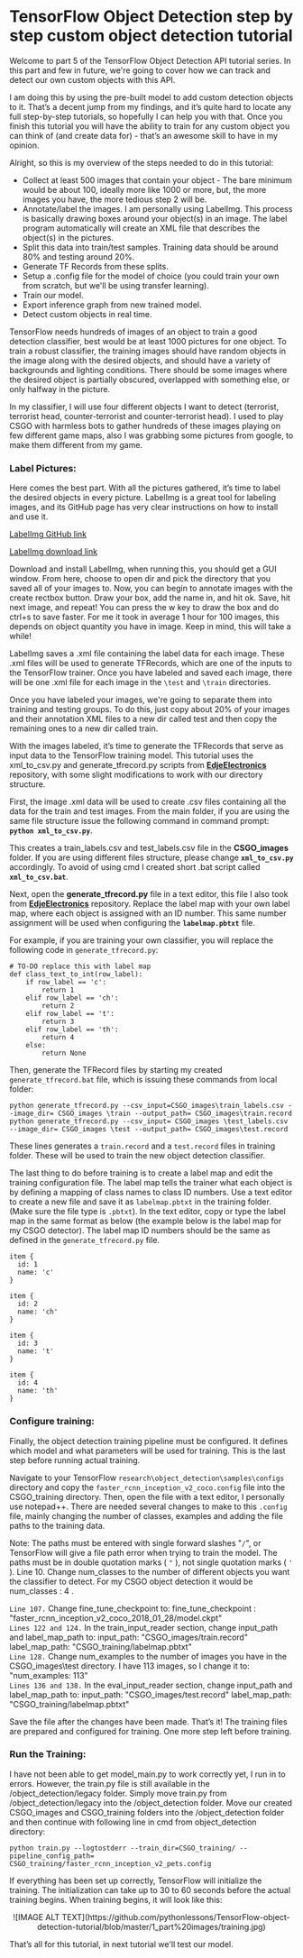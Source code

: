 # TensorFlow Object Detection step by step custom object detection tutorial

Welcome to part 5 of the TensorFlow Object Detection API tutorial series. In this part and few in future, we're going to cover how we can track and detect our own custom objects with this API.

I am doing this by using the pre-built model to add custom detection objects to it. That’s a decent jump from my findings, and it’s quite hard to locate any full step-by-step tutorials, so hopefully I can help you with that. Once you finish this tutorial you will have the ability to train for any custom object you can think of (and create data for) - that’s an awesome skill to have in my opinion.

Alright, so this is my overview of the steps needed to do in this tutorial:
*	Collect at least 500 images that contain your object - The bare minimum would be about 100, ideally more like 1000 or more, but, the more images you have, the more tedious step 2 will be.
*	Annotate/label the images. I am personally using LabelImg. This process is basically drawing boxes around your object(s) in an image. The label program automatically will create an XML file that describes the object(s) in the pictures.
*	Split this data into train/test samples. Training data should be around 80% and testing around 20%.
*	Generate TF Records from these splits.
*	Setup a .config file for the model of choice (you could train your own from scratch, but we'll be using transfer learning).
*	Train our model.
*	Export inference graph from new trained model.
*	Detect custom objects in real time.

TensorFlow needs hundreds of images of an object to train a good detection classifier, best would be at least 1000 pictures for one object. To train a robust classifier, the training images should have random objects in the image along with the desired objects, and should have a variety of backgrounds and lighting conditions. There should be some images where the desired object is partially obscured, overlapped with something else, or only halfway in the picture. 

In my classifier, I will use four different objects I want to detect (terrorist, terrorist head, counter-terrorist and counter-terrorist head). I used to play CSGO with harmless bots to gather hundreds of these images playing on few different game maps, also I was grabbing some pictures from google, to make them different from my game. 

### Label Pictures:

Here comes the best part. With all the pictures gathered, it’s time to label the desired objects in every picture. LabelImg is a great tool for labeling images, and its GitHub page has very clear instructions on how to install and use it.

[LabelImg GitHub link](https://github.com/tzutalin/labelImg)

[LabelImg download link](https://www.dropbox.com/s/tq7zfrcwl44vxan/windows_v1.6.0.zip?dl=1)

Download and install LabelImg, when running this, you should get a GUI window. From here, choose to open dir and pick the directory that you saved all of your images to. Now, you can begin to annotate images with the create rectbox button. Draw your box, add the name in, and hit ok. Save, hit next image, and repeat! You can press the w key to draw the box and do ctrl+s to save faster. For me it took in average 1 hour for 100 images, this depends on object quantity you have in image. Keep in mind, this will take a while!

LabelImg saves a .xml file containing the label data for each image. These .xml files will be used to generate TFRecords, which are one of the inputs to the TensorFlow trainer. Once you have labeled and saved each image, there will be one .xml file for each image in the ```\test``` and ```\train``` directories.

Once you have labeled your images, we're going to separate them into training and testing groups. To do this, just copy about 20% of your images and their annotation XML files to a new dir called test and then copy the remaining ones to a new dir called train.

With the images labeled, it’s time to generate the TFRecords that serve as input data to the TensorFlow training model. This tutorial uses the xml_to_csv.py and generate_tfrecord.py scripts from [<b>EdjeElectronics</b>](https://github.com/EdjeElectronics/TensorFlow-Object-Detection-API-Tutorial-Train-Multiple-Objects-Windows-10) repository, with some slight modifications to work with our directory structure.

First, the image .xml data will be used to create .csv files containing all the data for the train and test images. From the main folder, if you are using the same file structure issue the following command in command prompt: <b>```python xml_to_csv.py```</b>.

This creates a train_labels.csv and test_labels.csv file in the <b>CSGO_images</b> folder. If you are using different files structure, please change <b>```xml_to_csv.py```</b> accordingly. To avoid of using cmd I created short .bat script called <b>```xml_to_csv.bat```</b>.

Next, open the <b>generate_tfrecord.py</b> file in a text editor, this file I also took from [<b>EdjeElectronics</b>](https://github.com/EdjeElectronics/TensorFlow-Object-Detection-API-Tutorial-Train-Multiple-Objects-Windows-10) repository. Replace the label map with your own label map, where each object is assigned with an ID number. This same number assignment will be used when configuring the <b>```labelmap.pbtxt```</b> file.

For example, if you are training your own classifier, you will replace the following code in ```generate_tfrecord.py```:
```
# TO-DO replace this with label map
def class_text_to_int(row_label):
    if row_label == 'c':
        return 1
    elif row_label == 'ch':
        return 2
    elif row_label == 't':
        return 3
    elif row_label == 'th':
        return 4
    else:
        return None
```

Then, generate the TFRecord files by starting my created ```generate_tfrecord.bat``` file, which is issuing these commands from local folder:
```
python generate_tfrecord.py --csv_input=CSGO_images\train_labels.csv --image_dir= CSGO_images \train --output_path= CSGO_images\train.record
python generate_tfrecord.py --csv_input= CSGO_images \test_labels.csv --image_dir= CSGO_images \test --output_path= CSGO_images\test.record
```

These lines generates a ```train.record``` and a ```test.record``` files in training folder. These will be used to train the new object detection classifier.

The last thing to do before training is to create a label map and edit the training configuration file. The label map tells the trainer what each object is by defining a mapping of class names to class ID numbers. Use a text editor to create a new file and save it as ```labelmap.pbtxt``` in the training folder. (Make sure the file type is ```.pbtxt```). In the text editor, copy or type the label map in the same format as below (the example below is the label map for my CSGO detector). The label map ID numbers should be the same as defined in the ```generate_tfrecord.py``` file.
```
item {
  id: 1
  name: 'c'
}

item {
  id: 2
  name: 'ch'
}

item {
  id: 3
  name: 't'
}

item {
  id: 4
  name: 'th'
}
```

### Configure training:
Finally, the object detection training pipeline must be configured. It defines which model and what parameters will be used for training. This is the last step before running actual training.

Navigate to your TensorFlow ```research\object_detection\samples\configs``` directory and copy the ```faster_rcnn_inception_v2_coco.config``` file into the CSGO_training directory. Then, open the file with a text editor, I personally use notepad++. There are needed several changes to make to this ```.config``` file, mainly changing the number of classes, examples and adding the file paths to the training data.

Note: The paths must be entered with single forward slashes "```/```", or TensorFlow will give a file path error when trying to train the model. The paths must be in double quotation marks ( ```"``` ), not single quotation marks ( ```'``` ).
Line 10. Change num_classes to the number of different objects you want the classifier to detect. For my CSGO object detection it would be num_classes : 4 .

```Line 107.``` Change fine_tune_checkpoint to:
fine_tune_checkpoint : "faster_rcnn_inception_v2_coco_2018_01_28/model.ckpt"
<br>```Lines 122 and 124.``` In the train_input_reader section, change input_path and label_map_path to:
input_path: "CSGO_images/train.record"
label_map_path: "CSGO_training/labelmap.pbtxt"
<br>```Line 128.``` Change num_examples to the number of images you have in the CSGO_images\test directory. I have 113 images, so I change it to: "num_examples: 113"
<br>```Lines 136 and 138.``` In the eval_input_reader section, change input_path and label_map_path to:
input_path: "CSGO_images/test.record"
label_map_path: "CSGO_training/labelmap.pbtxt"

Save the file after the changes have been made. That’s it! The training files are prepared and configured for training. One more step left before training.

### Run the Training:
I have not been able to get model_main.py to work correctly yet, I run in to errors. However, the train.py file is still available in the /object_detection/legacy folder. Simply move train.py from /object_detection/legacy into the /object_detection folder. Move our created CSGO_images and CSGO_training folders into the /object_detection folder and then continue with following line in cmd from object_detection directory:

```
python train.py --logtostderr --train_dir=CSGO_training/ --pipeline_config_path= CSGO_training/faster_rcnn_inception_v2_pets.config
```

If everything has been set up correctly, TensorFlow will initialize the training. The initialization can take up to 30 to 60 seconds before the actual training begins. When training begins, it will look like this:
<p align="center">
  ![IMAGE ALT TEXT](https://github.com/pythonlessons/TensorFlow-object-detection-tutorial/blob/master/1_part%20images/training.jpg)
</p>
That’s all for this tutorial, in next tutorial we'll test our model.
